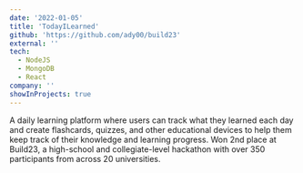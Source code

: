 ```yaml
---
date: '2022-01-05'
title: 'TodayILearned'
github: 'https://github.com/ady00/build23'
external: ''
tech:
  - NodeJS
  - MongoDB
  - React
company: ''
showInProjects: true
---
```


A daily learning platform where users can track what they learned each day and create 
flashcards, quizzes, and other educational devices to help them keep track of their
knowledge and learning progress. Won 2nd place at Build23, a high-school and
collegiate-level hackathon with over 350 participants from across 20 universities. 